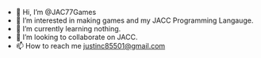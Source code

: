 - 👋 Hi, I’m @JAC77Games
- 👀 I’m interested in making games and my JACC Programming Langauge.
- 🌱 I’m currently learning nothing.
- 💞️ I’m looking to collaborate on JACC.
- 📫 How to reach me justinc85501@gmail.com

<!---
JAC77Games/JAC77Games is a ✨ special ✨ repository because its `README.md` (this file) appears on your GitHub profile.
You can click the Preview link to take a look at your changes.
--->
